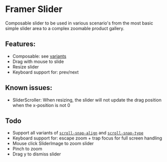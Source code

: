 # Framer Slider

Composable slider to be used in various scenario's from the most basic simple
slider area to a complex zoomable product gallery.

## Features:

- Composable: see [variants](variants)
- Drag with mouse to slide
- Resize slider
- Keyboard support for: prev/next

## Known issues:

- SliderScroller: When resizing, the slider will not update the drag position
  when the x-position is not 0

## Todo

- Support all variants of
  [`scroll-snap-align`](https://developer.mozilla.org/en-US/docs/Web/CSS/scroll-snap-align)
  and
  [`scroll-snap-type`](https://developer.mozilla.org/en-US/docs/Web/CSS/scroll-snap-type)
- Keyboard support for: escape zoom + trap focus for full screen handling
- Mouse click SliderImage to zoom slider
- Pinch to zoom
- Drag y to dismiss slider
